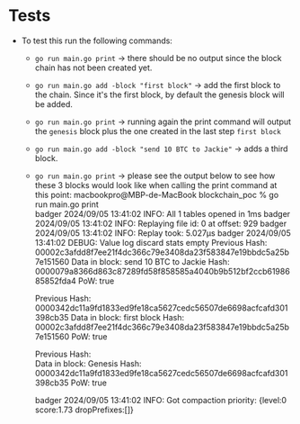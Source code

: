 # Tests
- To test this run the following commands:
    - `go run main.go print` -> there should be no output since the block chain has not been created yet.
    - `go run main.go add -block "first block"` -> add the first block to the chain. Since it's the first block, by default the genesis block will be added.
    - `go run main.go print` -> running again the print command will output the `genesis` block plus the one created in the last step `first block`
    - `go run main.go add -block "send 10 BTC to Jackie"` -> adds a third block.
    - `go run main.go print` -> please see the output below to see how these 3 blocks would look like when calling the print command at this point:
        macbookpro@MBP-de-MacBook blockchain_poc % go run main.go print                             
        badger 2024/09/05 13:41:02 INFO: All 1 tables opened in 1ms
        badger 2024/09/05 13:41:02 INFO: Replaying file id: 0 at offset: 929
        badger 2024/09/05 13:41:02 INFO: Replay took: 5.027µs
        badger 2024/09/05 13:41:02 DEBUG: Value log discard stats empty
        Previous Hash: 00002c3afdd8f7ee21f4dc366c79e3408da23f583847e19bbdc5a25b7e151560 
        Data in block: send 10 BTC to Jackie 
        Hash: 0000079a8366d863c87289fd58f858585a4040b9b512bf2ccb6198685852fda4 
        PoW: true 

        Previous Hash: 0000342dc11a9fd1833ed9fe18ca5627cedc56507de6698acfcafd301398cb35 
        Data in block: first block 
        Hash: 00002c3afdd8f7ee21f4dc366c79e3408da23f583847e19bbdc5a25b7e151560 
        PoW: true 

        Previous Hash:  
        Data in block: Genesis 
        Hash: 0000342dc11a9fd1833ed9fe18ca5627cedc56507de6698acfcafd301398cb35 
        PoW: true 

        badger 2024/09/05 13:41:02 INFO: Got compaction priority: {level:0 score:1.73 dropPrefixes:[]}